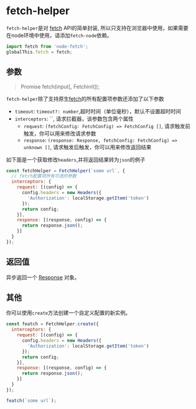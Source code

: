 # fetch-helper

`fetch-helper`是对 [fetch](https://developer.mozilla.org/zh-CN/docs/Web/API/fetch) API的简单封装, 所以只支持在浏览器中使用，如果需要在node环境中使用，请添加`fetch-node`依赖。

```js
import fetch from 'node-fetch';
globalThis.fetch = fetch;
```

## 参数

> Promise<Response> fetch(input[, Fetchinit]);

`fetch-helper`除了支持原生[fetch](https://developer.mozilla.org/zh-CN/docs/Web/API/fetch)的所有配置项参数还添加了以下参数

+ `timeout`: `timeout?: number`,超时时间（单位毫秒），默认不设置超时时间
+ `interceptors`: ``, 请求拦截器，该参数包含两个属性
  + `request`: `(fetchConfig: FetchConfig) => FetchConfig []`, 请求触发前触发，你可以用来修改请求参数
  + `response`: `(response: Response, fetchConfig: FetchConfig) => unknown []`, 请求触发后触发，你可以用来修改返回结果

如下面是一个获取修改`headers`,并将返回结果转为`json`的例子

```js
const fetchHelper = FetchHelper(`some url`, {
  // fetch配置项所有可选的参数
  interceptors: {
    request: [(config) => {
      config.headers = new Headers({
        'Authorization': localStorage.getItem('token')
      });
      return config;
    }],
    response: [(response, config) => {
      return response.json();
    }]
  }
});
```

## 返回值

异步返回一个 [Response](https://developer.mozilla.org/zh-CN/docs/Web/API/Response) 对象。

## 其他

你可以使用`create`方法创建一个自定义配置的新实例。

```js
const featch = FetchHelper.create({
  interceptors: {
    request: [(config) => {
      config.headers = new Headers({
        'Authorization': localStorage.getItem('token')
      });
      return config;
    }],
    response: [(response, config) => {
      return response.json();
    }]
  }
});

featch(`some url`);
```
